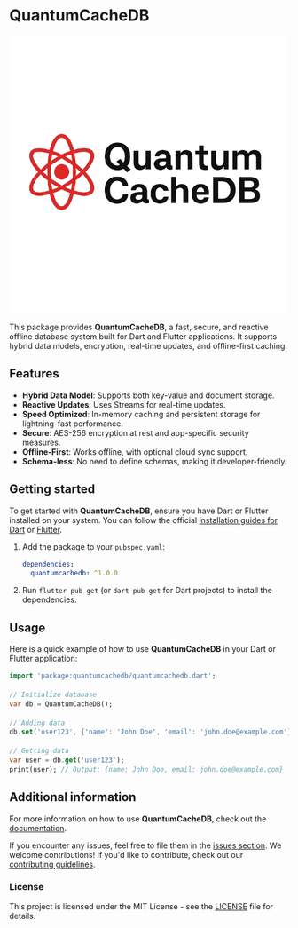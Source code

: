# QuantumCacheDB

![Logo](images/logo.png)

This package provides **QuantumCacheDB**, a fast, secure, and reactive offline database system built for Dart and Flutter applications. It supports hybrid data models, encryption, real-time updates, and offline-first caching.

## Features

- **Hybrid Data Model**: Supports both key-value and document storage.
- **Reactive Updates**: Uses Streams for real-time updates.
- **Speed Optimized**: In-memory caching and persistent storage for lightning-fast performance.
- **Secure**: AES-256 encryption at rest and app-specific security measures.
- **Offline-First**: Works offline, with optional cloud sync support.
- **Schema-less**: No need to define schemas, making it developer-friendly.

## Getting started

To get started with **QuantumCacheDB**, ensure you have Dart or Flutter installed on your system. You can follow the official [installation guides for Dart](https://dart.dev/get-dart) or [Flutter](https://flutter.dev/docs/get-started/install).

1. Add the package to your `pubspec.yaml`:

   ```yaml
   dependencies:
     quantumcachedb: ^1.0.0
   ```

2. Run `flutter pub get` (or `dart pub get` for Dart projects) to install the dependencies.

## Usage

Here is a quick example of how to use **QuantumCacheDB** in your Dart or Flutter application:

```dart
import 'package:quantumcachedb/quantumcachedb.dart';

// Initialize database
var db = QuantumCacheDB();

// Adding data
db.set('user123', {'name': 'John Doe', 'email': 'john.doe@example.com'});

// Getting data
var user = db.get('user123');
print(user); // Output: {name: John Doe, email: john.doe@example.com}
```

## Additional information

For more information on how to use **QuantumCacheDB**, check out the [documentation](https://quantumcachedb.com/docs).

If you encounter any issues, feel free to file them in the [issues section](https://github.com/QuantumCacheDB/quantum-cache-db/issues). We welcome contributions! If you'd like to contribute, check out our [contributing guidelines](https://github.com/QuantumCacheDB/quantum-cache-db/blob/main/CONTRIBUTING.md).

### License

This project is licensed under the MIT License - see the [LICENSE](LICENSE) file for details.
